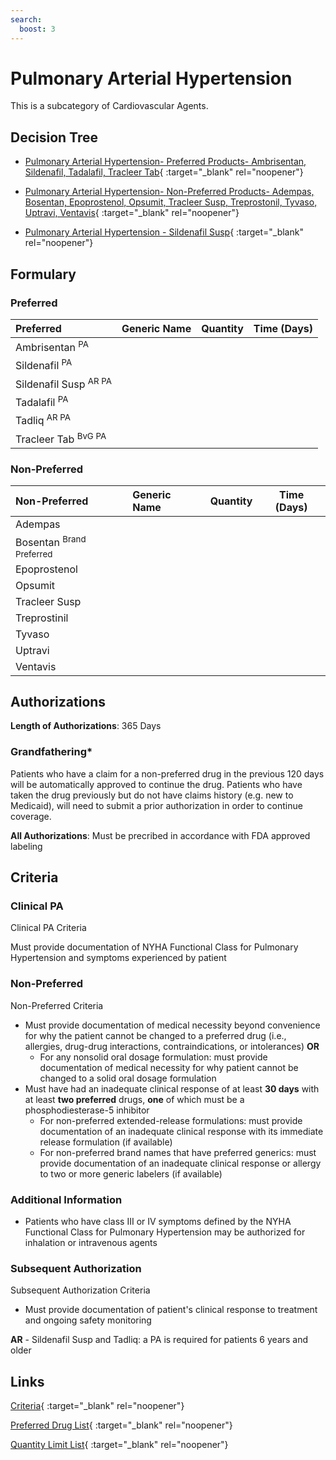 ```yaml
---
search:
  boost: 3
---
```


# Pulmonary Arterial Hypertension

This is a subcategory of Cardiovascular Agents.

## Decision Tree

- [Pulmonary Arterial Hypertension- Preferred Products- Ambrisentan, Sildenafil, Tadalafil, Tracleer Tab](https://forms.office.com.mcas.ms/pages/designpagev2.aspx?auth_pvr=OrgId&auth_upn=anttwaniqua.greer%40gainwelltechnologies.com&origin=OfficeDotCom&lang=en-US&sessionid=dba554c2-2c78-4f60-bee3-f837172c2546&route=GroupForms&subpage=design&id=nPhjxpvvj0G9PUHkbAzgaN9UYz8EqmlIs3_TYn4TbXBUOTVZRFoxQkNJMTc5VzVESk5BQlJYWDFSRiQlQCN0PWcu&topview=Preview){ :target="_blank" rel="noopener"}

- [Pulmonary Arterial Hypertension- Non-Preferred Products- Adempas, Bosentan, Epoprostenol, Opsumit, Tracleer Susp, Treprostonil, Tyvaso, Uptravi, Ventavis](https://forms.office.com.mcas.ms/pages/designpagev2.aspx?auth_pvr=OrgId&auth_upn=anttwaniqua.greer%40gainwelltechnologies.com&origin=OfficeDotCom&lang=en-US&sessionid=dba554c2-2c78-4f60-bee3-f837172c2546&route=GroupForms&subpage=design&id=nPhjxpvvj0G9PUHkbAzgaN9UYz8EqmlIs3_TYn4TbXBURVI2T0pJVkM5MjlET0VBSTFLRE5FMkdRSiQlQCN0PWcu&topview=Preview){ :target="_blank" rel="noopener"}

- [Pulmonary Arterial Hypertension - Sildenafil Susp](https://forms.office.com.mcas.ms/pages/designpagev2.aspx?auth_pvr=OrgId&auth_upn=anttwaniqua.greer%40gainwelltechnologies.com&origin=OfficeDotCom&lang=en-US&sessionid=dba554c2-2c78-4f60-bee3-f837172c2546&route=GroupForms&subpage=design&id=nPhjxpvvj0G9PUHkbAzgaN9UYz8EqmlIs3_TYn4TbXBUNjdHUzVQU05ZMjlHUjA3Qk5IR1RESFQ4QSQlQCN0PWcu&topview=Preview){ :target="_blank" rel="noopener"}

## Formulary

### Preferred

| Preferred                        | Generic Name | Quantity | Time (Days) |
|:---------------------------------|:-------------|:--------:|:-----------:|
| Ambrisentan <sup>PA</sup>        |              |          |             |
| Sildenafil <sup>PA</sup>         |              |          |             |
| Sildenafil Susp <sup>AR PA</sup> |              |          |             |
| Tadalafil <sup>PA</sup>          |              |          |             |
| Tadliq <sup>AR PA</sup>          |              |          |             |
| Tracleer Tab <sup>BvG PA</sup>   |              |          |             |

### Non-Preferred

| Non-Preferred                                                                            | Generic Name | Quantity | Time (Days) |
|:-----------------------------------------------------------------------------------------|:-------------|:--------:|:-----------:|
| Adempas                                                                                  |              |          |             |
| <span title = "Brand Preferred: Tracleer Tab">Bosentan</span> <sup>Brand Preferred</sup> |              |          |             |
| Epoprostenol                                                                             |              |          |             |
| Opsumit                                                                                  |              |          |             |
| Tracleer Susp                                                                            |              |          |             |
| Treprostinil                                                                             |              |          |             |
| Tyvaso                                                                                   |              |          |             |
| Uptravi                                                                                  |              |          |             |
| Ventavis                                                                                 |              |          |             |

## Authorizations

**Length of Authorizations**: 365 Days

### Grandfathering*

Patients who have a claim for a non-preferred drug in the previous 120 days will be automatically approved to continue the drug. Patients who have taken the drug previously but do not have claims history (e.g. new to Medicaid), will need to submit a prior authorization in order to continue coverage.

**All Authorizations**: Must be precribed in accordance with FDA approved labeling

## Criteria

### Clinical PA

Clinical PA Criteria

Must provide documentation of NYHA Functional Class for Pulmonary Hypertension and symptoms experienced by patient

### Non-Preferred

Non-Preferred Criteria

- Must provide documentation of medical necessity beyond convenience for why the patient cannot be changed to a preferred drug (i.e., allergies, drug-drug interactions, contraindications, or intolerances) **OR**
    - For any nonsolid oral dosage formulation: must provide documentation of medical necessity for why patient cannot be changed to a solid oral dosage formulation
- Must have had an inadequate clinical response of at least **30 days** with at least **two preferred** drugs, **one** of which must be a phosphodiesterase-5 inhibitor
    - For non-preferred extended-release formulations: must provide documentation of an inadequate clinical response with its immediate release formulation (if available)
    - For non-preferred brand names that have preferred generics: must provide documentation of an inadequate clinical response or allergy to two or more generic labelers (if available)

### Additional Information

- Patients who have class III or IV symptoms defined by the NYHA Functional Class for Pulmonary Hypertension may be authorized for inhalation or intravenous agents

### Subsequent Authorization

Subsequent Authorization Criteria

- Must provide documentation of patient's clinical response to treatment and ongoing safety monitoring

**AR** - Sildenafil Susp and Tadliq: a PA is required for patients 6 years and older

## Links

[Criteria](https://pharmacy.medicaid.ohio.gov/sites/default/files/20230401_UPDL_Criteria%20_APPROVED.pdf#page=24){ :target="_blank" rel="noopener"}

[Preferred Drug List](https://pharmacy.medicaid.ohio.gov/sites/default/files/20230401_UPDL_v7_Approved.pdf#page=13){ :target="_blank" rel="noopener"}

[Quantity Limit List](https://pharmacy.medicaid.ohio.gov/sites/default/files/20230101_Ohio_Medicaid_Quantity_Document_APPROVED.pdf){ :target="_blank" rel="noopener"}
